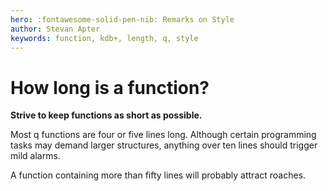 ```yaml
---
hero: :fontawesome-solid-pen-nib: Remarks on Style
author: Stevan Apter
keywords: function, kdb+, length, q, style
---
```


# How long is a function?



**Strive to keep functions as short as possible.**

Most q functions are four or five lines long. Although certain programming tasks may demand larger structures, anything over ten lines should trigger mild alarms.

A function containing more than fifty lines will probably attract roaches. 